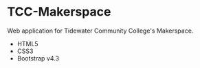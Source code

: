 # TCC-Makerspace
Web application for Tidewater Community College's Makerspace. 
* HTML5
* CSS3
* Bootstrap v4.3

